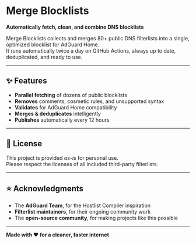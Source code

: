 # Merge Blocklists

**Automatically fetch, clean, and combine DNS blocklists**

Merge Blocklists collects and merges 80+ public DNS filterlists into a single, optimized blocklist for AdGuard Home.  
It runs automatically twice a day on GitHub Actions, always up to date, deduplicated, and ready to use.

---

## ✨ Features

- **Parallel fetching** of dozens of public blocklists  
- **Removes** comments, cosmetic rules, and unsupported syntax  
- **Validates** for AdGuard Home compatibility  
- **Merges & deduplicates** intelligently  
- **Publishes** automatically every 12 hours  

---

## 📝 License

This project is provided *as-is* for personal use.  
Please respect the licenses of all included third-party filterlists.

---

## ⭐ Acknowledgments

- The **AdGuard Team**, for the Hostlist Compiler inspiration  
- **Filterlist maintainers**, for their ongoing community work  
- The **open-source community**, for making projects like this possible  

---

**Made with ❤️ for a cleaner, faster internet**
